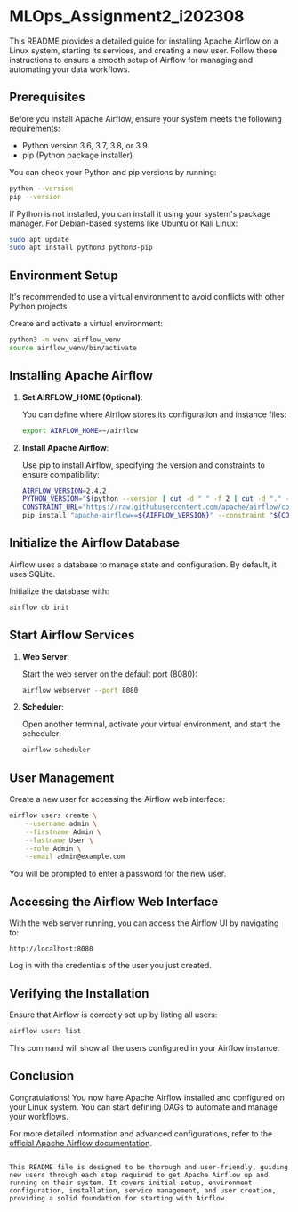 ﻿# MLOps_Assignment2_i202308

This README provides a detailed guide for installing Apache Airflow on a Linux system, starting its services, and creating a new user. Follow these instructions to ensure a smooth setup of Airflow for managing and automating your data workflows.

## Prerequisites

Before you install Apache Airflow, ensure your system meets the following requirements:
- Python version 3.6, 3.7, 3.8, or 3.9
- pip (Python package installer)

You can check your Python and pip versions by running:

```bash
python --version
pip --version
```

If Python is not installed, you can install it using your system's package manager. For Debian-based systems like Ubuntu or Kali Linux:

```bash
sudo apt update
sudo apt install python3 python3-pip
```

## Environment Setup

It's recommended to use a virtual environment to avoid conflicts with other Python projects.

Create and activate a virtual environment:

```bash
python3 -m venv airflow_venv
source airflow_venv/bin/activate
```

## Installing Apache Airflow

1. **Set AIRFLOW_HOME (Optional)**:

   You can define where Airflow stores its configuration and instance files:

   ```bash
   export AIRFLOW_HOME=~/airflow
   ```

2. **Install Apache Airflow**:

   Use pip to install Airflow, specifying the version and constraints to ensure compatibility:

   ```bash
   AIRFLOW_VERSION=2.4.2
   PYTHON_VERSION="$(python --version | cut -d " " -f 2 | cut -d "." -f 1-2)"
   CONSTRAINT_URL="https://raw.githubusercontent.com/apache/airflow/constraints-${AIRFLOW_VERSION}/constraints-${PYTHON_VERSION}.txt"
   pip install "apache-airflow==${AIRFLOW_VERSION}" --constraint "${CONSTRAINT_URL}"
   ```

## Initialize the Airflow Database

Airflow uses a database to manage state and configuration. By default, it uses SQLite.

Initialize the database with:

```bash
airflow db init
```

## Start Airflow Services

1. **Web Server**:

   Start the web server on the default port (8080):

   ```bash
   airflow webserver --port 8080
   ```

2. **Scheduler**:

   Open another terminal, activate your virtual environment, and start the scheduler:

   ```bash
   airflow scheduler
   ```

## User Management

Create a new user for accessing the Airflow web interface:

```bash
airflow users create \
    --username admin \
    --firstname Admin \
    --lastname User \
    --role Admin \
    --email admin@example.com
```

You will be prompted to enter a password for the new user.

## Accessing the Airflow Web Interface

With the web server running, you can access the Airflow UI by navigating to:

```
http://localhost:8080
```

Log in with the credentials of the user you just created.

## Verifying the Installation

Ensure that Airflow is correctly set up by listing all users:

```bash
airflow users list
```

This command will show all the users configured in your Airflow instance.

## Conclusion

Congratulations! You now have Apache Airflow installed and configured on your Linux system. You can start defining DAGs to automate and manage your workflows.

For more detailed information and advanced configurations, refer to the [official Apache Airflow documentation](https://airflow.apache.org/docs/).
```

This README file is designed to be thorough and user-friendly, guiding new users through each step required to get Apache Airflow up and running on their system. It covers initial setup, environment configuration, installation, service management, and user creation, providing a solid foundation for starting with Airflow.
